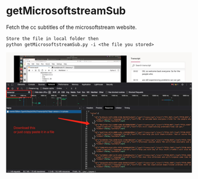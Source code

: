 # getMicrosoftstreamSub
Fetch the cc subtitles of the microsoftstream website.

```
Store the file in local folder then
python getMicrosoftstreamSub.py -i <the file you stored>
```
![image](https://github.com/acse-TianxuHe20/getMicrosoftstreamSub/blob/main/photo.jpg)
